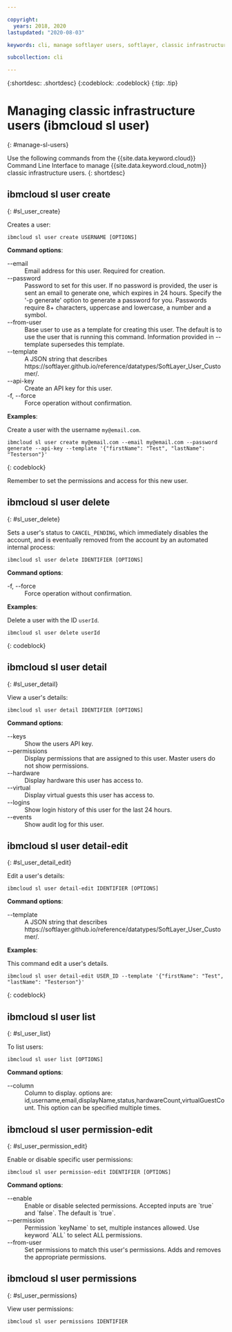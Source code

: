 ```yaml
---

copyright:
  years: 2018, 2020
lastupdated: "2020-08-03"

keywords: cli, manage softlayer users, softlayer, classic infrastructure, user management, ibmcloud sl user

subcollection: cli

---
```



{:shortdesc: .shortdesc}
{:codeblock: .codeblock}
{:tip: .tip}

# Managing classic infrastructure users (ibmcloud sl user)
{: #manage-sl-users}

Use the following commands from the {{site.data.keyword.cloud}} Command Line Interface to manage {{site.data.keyword.cloud_notm}} classic infrastructure users.
{: shortdesc}

## ibmcloud sl user create
{: #sl_user_create}

Creates a user:
```
ibmcloud sl user create USERNAME [OPTIONS]
```

<strong>Command options</strong>:
<dl>
<dt>--email</dt>
<dd>Email address for this user. Required for creation.</dd>
<dt>--password</dt>
<dd>Password to set for this user. If no password is provided, the user is sent an email to generate one, which expires in 24 hours. Specify the '-p generate' option to generate a password for you. Passwords require 8+ characters, uppercase and lowercase, a number and a symbol.</dd>
<dt>--from-user</dt>
<dd>Base user to use as a template for creating this user. The default is to use the user that is running this command. Information provided in --template supersedes this template.</dd>
<dt>--template</dt>
<dd>A JSON string that describes https://softlayer.github.io/reference/datatypes/SoftLayer_User_Customer/.</dd>
<dt>--api-key</dt>
<dd>Create an API key for this user.</dd>
<dt>-f, --force</dt>
<dd>Force operation without confirmation.</dd>
</dl>

**Examples**:

Create a user with the username `my@email.com`.
```
ibmcloud sl user create my@email.com --email my@email.com --password generate --api-key --template '{"firstName": "Test", "lastName": "Testerson"}'
```
{: codeblock}

Remember to set the permissions and access for this new user.

## ibmcloud sl user delete
{: #sl_user_delete}

Sets a user's status to `CANCEL_PENDING`, which immediately disables the account, and is eventually removed from the account by an automated internal process:
```
ibmcloud sl user delete IDENTIFIER [OPTIONS]
```

<strong>Command options</strong>:
<dl>
<dt>-f, --force</dt>
<dd>Force operation without confirmation.</dd>
</dl>

**Examples**:

Delete a user with the ID `userId`.
```
ibmcloud sl user delete userId
```
{: codeblock}


## ibmcloud sl user detail
{: #sl_user_detail}

View a user's details:
```
ibmcloud sl user detail IDENTIFIER [OPTIONS]
```

<strong>Command options</strong>:
<dl>
<dt>--keys</dt>
<dd>Show the users API key.</dd>
<dt>--permissions</dt>
<dd>Display permissions that are assigned to this user. Master users do not show permissions.</dd>
<dt>--hardware</dt>
<dd>Display hardware this user has access to.</dd>
<dt>--virtual</dt>
<dd>Display virtual guests this user has access to.</dd>
<dt>--logins</dt>
<dd>Show login history of this user for the last 24 hours.</dd>
<dt>--events</dt>
<dd>Show audit log for this user.</dd>
</dl>


## ibmcloud sl user detail-edit
{: #sl_user_detail_edit}

Edit a user's details:
```
ibmcloud sl user detail-edit IDENTIFIER [OPTIONS]
```

<strong>Command options</strong>:
<dl>
<dt>--template</dt>
<dd>A JSON string that describes https://softlayer.github.io/reference/datatypes/SoftLayer_User_Customer/.</dd>
</dl>

**Examples**:

This command edit a user's details.
```
ibmcloud sl user detail-edit USER_ID --template '{"firstName": "Test", "lastName": "Testerson"}'
```
{: codeblock}

## ibmcloud sl user list 
{: #sl_user_list} 

To list users:
```
ibmcloud sl user list [OPTIONS]
```

<strong>Command options</strong>:
<dl>
<dt>--column</dt>
<dd>Column to display. options are: id,username,email,displayName,status,hardwareCount,virtualGuestCount. This option can be specified multiple times.</dd>
</dl>

## ibmcloud sl user permission-edit
{: #sl_user_permission_edit}

Enable or disable specific user permissions:
```
ibmcloud sl user permission-edit IDENTIFIER [OPTIONS]
```

<strong>Command options</strong>:
<dl>
<dt>--enable</dt>
<dd>Enable or disable selected permissions. Accepted inputs are `true` and `false`. The default is `true`.</dd>
<dt>--permission</dt>
<dd>Permission `keyName` to set, multiple instances allowed. Use keyword `ALL` to select ALL permissions.</dd>
<dt>--from-user</dt>
<dd>Set permissions to match this user's permissions. Adds and removes the appropriate permissions.</dd>
</dl>

## ibmcloud sl user permissions
{: #sl_user_permissions}

View user permissions:
```
ibmcloud sl user permissions IDENTIFIER
```
